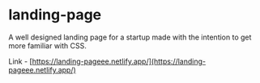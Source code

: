 # landing-page
 A well designed landing page for a startup made with the intention to get more familiar with CSS.
 
 Link - [https://landing-pageee.netlify.app/](https://landing-pageee.netlify.app/)
